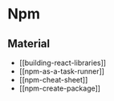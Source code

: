 # Npm

## Material

- [[building-react-libraries]]
- [[npm-as-a-task-runner]]
- [[npm-cheat-sheet]]
- [[npm-create-package]]
